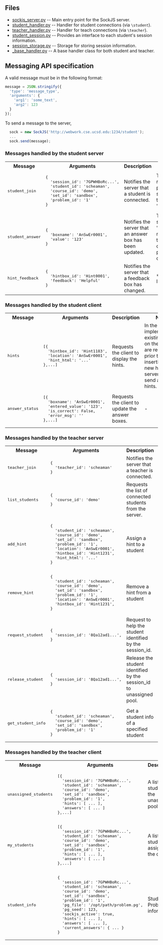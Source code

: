 ## Files
- [sockjs_server.py](sockjs_server.py) -- Main entry point for the SockJS server.
- [student_handler.py](student_handler.py) -- Handler for student connections (via ``\student``).
- [teacher_handler.py](teacher_handler.py) -- Handler for teach connections (via ``\teacher``).
- [student_session.py](student_session.py) -- Provides an interface to each student's session information.
- [session_storage.py](session_storage.py) -- Storage for storing session information.
- [_base_handler.py](_base_handler.py) -- A base handler class for both student and teacher.

## Messaging API specification

A valid message must be in the following format:
```javascript
message = JSON.stringify({
  'type': 'message_type',
  'arguments': { 
    'arg1': 'some_text',
    'arg2': 123
  }
});
```
To send a message to the server, 
```javascript
  sock = new SockJS('http://webwork.cse.ucsd.edu:1234/student');
  ...
  sock.send(message);
```


### Messages handled by the student server

<table>
  <tr>
    <th>Message</th>
    <th>Arguments</th>
    <th>Description</th>
    <th>Notes</th>
  </tr>
    <tr>
        <td>
<pre>
student_join
</pre>
        </td>
        <td>
<pre>
{ 
  'session_id': '7GPWHBoRc...',
  'student_id': 'scheaman',
  'course_id': 'demo',
  'set_id': 'sandbox',
  'problem_id': '1'
} 
</pre>
        </td>
        <td>
        Notifies the server that a student is connected.  
        </td>
        <td>
        The server resumed the previous session with the client using 'session_id'.
        </td>
    </tr>
    <tr>
        <td>
<pre>
student_answer
</pre>
        </td>
        <td>
<pre>
{
  'boxname': 'AnSwEr0001',
  'value': '123'
} 
</pre>
        </td>
        <td>
        Notifies the server that an answer box has been updated. 
        </td>
        <td>
        The server will send back 'answer_status' message 
        once the answer checking process is complete.
        </td>
    </tr>
    <tr>
        <td>
<pre>
hint_feedback
</pre>
        </td>
        <td>
<pre>
{
  'hintbox_id': 'Hint0001',
  'feedback': 'Helpful'
} 
</pre>
        </td>
        <td>
        Notifies the server that a feedback box has changed. 
        </td>
        <td>
        *Not Yet Implemented*
        </td>
    </tr>
</table>


### Messages handled by the student client

<table>
  <tr>
    <th>Message</th>
    <th>Arguments</th>
    <th>Description</th>
    <th>Notes</th>
  </tr>
    <tr>
        <td>
<pre>
hints
</pre>
        </td>
        <td>
<pre>
[{ 
  'hintbox_id': 'Hint1183',
  'location': 'AnSwEr0001',
  'hint_html': '...'
},...] 
</pre>
        </td>
        <td>
        Requests the client to display the hints.
        </td>
        <td>
        In the current implementation, existing hints on the browser are removed prior to
        inserting the new hints. The server needs to send all of the hints.
        </td>
    </tr>
    <tr>
        <td>
<pre>
answer_status
</pre>
        </td>
        <td>
<pre>
[{
  'boxname': 'AnSwEr0001',
  'entered_value': '123',
  'is_correct': False,
  'error_msg': ''
},...] 
</pre>
        </td>
        <td>
        Requests the client to update the answer boxes.
        </td>
        <td>
        -
        </td>
    </tr>
</table>


### Messages handled by the teacher server

<table>
  <tr>
    <th>Message</th>
    <th>Arguments</th>
    <th>Description</th>
    <th>Notes</th>
  </tr>
    <tr>
        <td>
<pre>
teacher_join
</pre>
        </td>
        <td>
<pre>
{ 
  'teacher_id': 'scheaman'
} 
</pre>
        </td>
        <td>
        Notifies the server that a teacher is connected.
        </td>
        <td>
        -
        </td>
    </tr>
    <tr>
        <td>
<pre>
list_students
</pre>
        </td>
        <td>
<pre>
{
  'course_id': 'demo'
}
</pre>
        </td>
        <td>
        Requests the list of connected students from the server.
        </td>
        <td>
        The server will response with 'unassigned_students' and 'my_students'.
        </td>
    </tr>
    <tr>
        <td>
<pre>
add_hint
</pre>
        </td>
        <td>
<pre>
{
  'student_id': 'scheaman',
  'course_id': 'demo',
  'set_id': 'sandbox',
  'problem_id': '1',
  'location': 'AnSwEr0001',
  'hintbox_id': 'Hint1231',
  'hint_html': '...'
}
</pre>
        </td>
        <td>
        Assign a hint to a student
        </td>
        <td>
        -
        </td>
    </tr>
    <tr>
        <td>
<pre>
remove_hint
</pre>
        </td>
        <td>
<pre>
{
  'student_id': 'scheaman',
  'course_id': 'demo',
  'set_id': 'sandbox',
  'problem_id': '1',
  'location': 'AnSwEr0001',
  'hintbox_id': 'Hint1231',
}
</pre>
        </td>
        <td>
        Remove a hint from a student
        </td>
        <td>
        -
        </td>
    </tr>
    <tr>
        <td>
<pre>
request_student
</pre>
        </td>
        <td>
<pre>
{
  'session_id': '8Qa12ad1...',
}
</pre>
        </td>
        <td>
        Request to help the student identified by the session_id.
        </td>
        <td>
        The server will response with 'unassigned_students' and 'my_students'.
        </td>
    </tr>
     <tr>
        <td>
<pre>
release_student
</pre>
        </td>
        <td>
<pre>
{
  'session_id': '8Qa12ad1...',
}
</pre>
        </td>
        <td>
        Release the student identified by the session_id to unassigned pool.
        </td>
        <td>
        The server will response with 'unassigned_students' and 'my_students'.
        </td>
    </tr>
    <tr>
        <td>
<pre>
get_student_info
</pre>
        </td>
        <td>
<pre>
{
  'student_id': 'scheaman',
  'course_id': 'demo',
  'set_id': 'sandbox',
  'problem_id': '1'
}
</pre>
        </td>
        <td>
        Get a student info of a specified student
        </td>
        <td>
        The server will response with 'student_info'.
        </td>
    </tr>
</table>


### Messages handled by the teacher client

<table>
  <tr>
    <th>Message</th>
    <th>Arguments</th>
    <th>Description</th>
    <th>Notes</th>
  </tr>
    <tr>
        <td>
<pre>
unassigned_students
</pre>
        </td>
        <td>
<pre>
[{ 
  'session_id': '7GPWHBoRc...',
  'student_id': 'scheaman',
  'course_id': 'demo',
  'set_id': 'sandbox',
  'problem_id': '1',
  'hints': [ ... ],
  'answers': [ ... ]
},...] 
</pre>
        </td>
        <td>
        A list of students in the unassigned pool.
        </td>
        <td>
        -
        </td>
    </tr>
    <tr>
        <td>
<pre>
my_students
</pre>
        </td>
        <td>
<pre>
[{ 
  'session_id': '7GPWHBoRc...',
  'student_id': 'scheaman',
  'course_id': 'demo',
  'set_id': 'sandbox',
  'problem_id': '1',
  'hints': [ ... ],
  'answers': [ ... ]
},...] 
</pre>
        </td>
        <td>
        A list of students assigned to the client.
        </td>
        <td>
        -
        </td>
    </tr>
    <tr>
        <td>
<pre>
student_info
</pre>
        </td>
        <td>
<pre>
{ 
  'session_id': '7GPWHBoRc...',
  'student_id': 'scheaman',
  'course_id': 'demo',
  'set_id': 'sandbox',
  'problem_id': '1',
  'pg_file': '/opt/path/problem.pg',
  'pg_seed': 123,
  'sockjs_active': true,
  'hints': [ ... ],
  'answers': [ ... ],
  'current_answers': { ... }
}
</pre>
        </td>
        <td>
        Student-Problem information
        </td>
        <td>
        This is the response to 'get_student_info' or whenever there are changes.
        </td>
    </tr>
</table>



